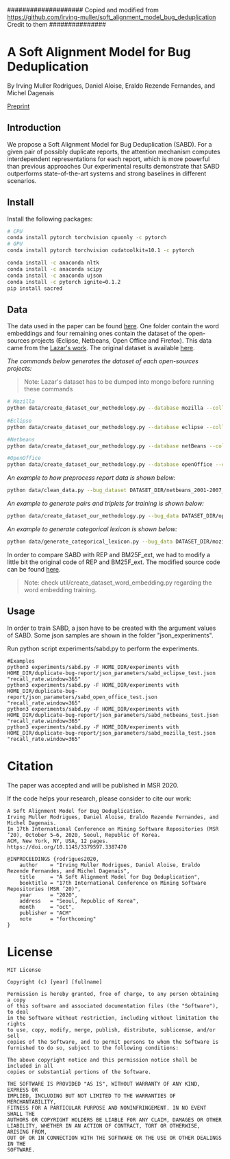 #################### Copied and modified from https://github.com/irving-muller/soft_alignment_model_bug_deduplication Credit to them ###############

# A Soft Alignment Model for Bug Deduplication

By Irving Muller Rodrigues, Daniel Aloise, Eraldo Rezende Fernandes, and Michel Dagenais

[Preprint](https://irving-muller.github.io/papers/MSR2020.pdf)

## Introduction

We propose a Soft Alignment Model for Bug Deduplication (SABD). 
For a given pair of possibly duplicate reports, the attention mechanism computes interdependent representations for each report, which is more powerful than previous approaches
Our experimental results demonstrate that SABD outperforms state-of-the-art systems and strong baselines in different scenarios. 

## Install

Install the following packages:

```bash
# CPU
conda install pytorch torchvision cpuonly -c pytorch 
# GPU
conda install pytorch torchvision cudatoolkit=10.1 -c pytorch

conda install -c anaconda nltk
conda install -c anaconda scipy
conda install -c anaconda ujson
conda install -c pytorch ignite=0.1.2
pip install sacred 
```

## Data

The data used in the paper can be found [here](https://zenodo.org/record/3922012). One folder contain the word embeddings and four remaining ones 
contain the dataset of the open-sources projects (Eclipse, Netbeans, Open Office and Firefox).
This data came from the [Lazar's work](https://dl.acm.org/doi/abs/10.1145/2597073.2597128).
The original dataset is available [here](http://alazar.people.ysu.edu/msr14data/).

*The commands below generates the dataset of each open-sources projects:*
> Note: Lazar's dataset has to be dumped into mongo before running these commands

```bash 
# Mozilla
python data/create_dataset_our_methodology.py --database mozilla --collection mozall --bug_data DATASET_DIR/mozilla_2001-2009_2010/mozilla_initial.json --training DATASET_DIR/mozilla_2001-2009_2010/training_split_mozilla.txt --validation  DATASET_DIR/mozilla_2001-2009_2010/validation_mozilla.txt --test DATASET_DIR/mozilla_2001-2009_2010/test_mozilla.txt --date="2010/01/01" --date_threshold="2010/12/31" --no_tree --dev_perc=0.05
    
#Eclipse
python data/create_dataset_our_methodology.py --database eclipse --collection initial --bug_data DATASET_DIR/eclipse_2001-2007_2008/eclipse_initial.json --training  DATASET_DIR/eclipse_2001-2007_2008/training_split_eclipse.txt --validation  DATASET_DIR/eclipse_2001-2007_2008/validation_eclipse.txt --test DATASET_DIR/eclipse_2001-2007_2008/test_eclipse.txt --date="2008/01/01" --date_threshold="2008/12/31" --no_tree --dev_perc=0.05

#Netbeans
python data/create_dataset_our_methodology.py --database netBeans --collection initial --bug_data DATASET_DIR/netbeans_2001-2007_2008/netbeans_initial.json --training  DATASET_DIR/netbeans_2001-2007_2008/training_split_netbeans.txt --validation  DATASET_DIR/netbeans_2001-2007_2008/validation_netbeans.txt --test DATASET_DIR/netbeans_2001-2007_2008/test_netbeans.txt --date="2008/01/01" --date_threshold="2008/12/31" --no_tree --dev_perc=0.05

#OpenOffice
python data/create_dataset_our_methodology.py --database openOffice --collection initial --bug_data DATASET_DIR/open_office_2001-2008_2010/open_office_initial.json --training  DATASET_DIR/open_office_2001-2008_2010/training_split_open_office.txt --validation  DATASET_DIR/open_office_2001-2008_2010/validation_open_office.txt --test DATASET_DIR/open_office_2001-2008_2010/test_open_office.txt --date="2008/01/01" --date_threshold="2010/12/31" --no_tree --dev_perc=0.05
```
 
*An example to how preprocess report data is shown below:*
    
```bash
python data/clean_data.py --bug_dataset DATASET_DIR/netbeans_2001-2007_2008/netbeans_initial.json --output DATASET_DIR/netbeans_2001-2007_2008/netbeans_soft_clean_rm_punc_sent_tok.txt.json --fields short_desc description --type soft --rm_punc --sent_tok --lower_case
```
    
*An example to generate pairs and triplets for training is shown below:*
    
```bash
python data/create_dataset_our_methodology.py --bug_data DATASET_DIR/open_office_2001-2008_2010/open_office_initial.json --dataset DATASET_DIR open_office_2001-2008_2010/training_open_office.txt --n 1 --type random
```
    

*An example to generate categorical lexicon is shown below:*

```bash
python data/generate_categorical_lexicon.py --bug_data DATASET_DIR/mozilla_2001-2009_2010/mozilla_initial.json -o DATASET_DIR/dataset/sun_2011/mozilla_2001-2009_2010/categorical_lexicons.json
```
        
In order to compare SABD with REP and BM25F_ext, we had to modify a little bit the original code of REP and BM25F_ext.
The modified source code can be found [here](https://github.com/irving-muller/fast-dbrd-modified).       
        
> Note: check util/create_dataset_word_embedding.py regarding the word embedding training. 
    
## Usage

In order to train SABD, a json have to be created with the argument values of SABD. 
Some json samples are shown in the folder "json_experiments".

Run python script experiments/sabd.py to perform the experiments.

```
#Examples
python3 experiments/sabd.py -F HOME_DIR/experiments with HOME_DIR/duplicate-bug-report/json_parameters/sabd_eclipse_test.json "recall_rate.window=365"
python3 experiments/sabd.py -F HOME_DIR/experiments with HOME_DIR/duplicate-bug-report/json_parameters/sabd_open_office_test.json "recall_rate.window=365"
python3 experiments/sabd.py -F HOME_DIR/experiments with HOME_DIR/duplicate-bug-report/json_parameters/sabd_netbeans_test.json "recall_rate.window=365"
python3 experiments/sabd.py -F HOME_DIR/experiments with HOME_DIR/duplicate-bug-report/json_parameters/sabd_mozilla_test.json "recall_rate.window=365"
```


# Citation
The paper was accepted and will be published in MSR 2020.

If the code helps your research, please consider to cite our work:

    A Soft Alignment Model for Bug Deduplication. 
    Irving Muller Rodrigues, Daniel Aloise, Eraldo Rezende Fernandes, and Michel Dagenais.
    In 17th International Conference on Mining Software Repositories (MSR ’20), October 5–6, 2020, Seoul, Republic of Korea.
    ACM, New York, NY, USA, 12 pages.
    https://doi.org/10.1145/3379597.3387470
    
    @INPROCEEDINGS {rodrigues2020,
        author    = "Irving Muller Rodrigues, Daniel Aloise, Eraldo Rezende Fernandes, and Michel Dagenais",
        title     = "A Soft Alignment Model for Bug Deduplication",
        booktitle = "17th International Conference on Mining Software Repositories (MSR ’20)",
        year      = "2020",
        address   = "Seoul, Republic of Korea",
        month     = "oct",
        publisher = "ACM"
        note      = "forthcoming"
    }

# License
```
MIT License

Copyright (c) [year] [fullname]

Permission is hereby granted, free of charge, to any person obtaining a copy
of this software and associated documentation files (the "Software"), to deal
in the Software without restriction, including without limitation the rights
to use, copy, modify, merge, publish, distribute, sublicense, and/or sell
copies of the Software, and to permit persons to whom the Software is
furnished to do so, subject to the following conditions:

The above copyright notice and this permission notice shall be included in all
copies or substantial portions of the Software.

THE SOFTWARE IS PROVIDED "AS IS", WITHOUT WARRANTY OF ANY KIND, EXPRESS OR
IMPLIED, INCLUDING BUT NOT LIMITED TO THE WARRANTIES OF MERCHANTABILITY,
FITNESS FOR A PARTICULAR PURPOSE AND NONINFRINGEMENT. IN NO EVENT SHALL THE
AUTHORS OR COPYRIGHT HOLDERS BE LIABLE FOR ANY CLAIM, DAMAGES OR OTHER
LIABILITY, WHETHER IN AN ACTION OF CONTRACT, TORT OR OTHERWISE, ARISING FROM,
OUT OF OR IN CONNECTION WITH THE SOFTWARE OR THE USE OR OTHER DEALINGS IN THE
SOFTWARE.
```
